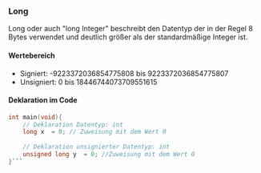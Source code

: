 ### Long
Long oder auch "long Integer" beschreibt den Datentyp der in der Regel 8 Bytes verwendet und deutlich größer als der standardmäßige Integer ist.
#### Wertebereich
* Signiert: -9223372036854775808 bis 9223372036854775807
* Unsigniert: 0 bis 18446744073709551615
#### Deklaration im Code
```c
int main(void){
	// Deklaration Datentyp: int
	long x  = 0; // Zuweisung mit dem Wert 0
	
	// Deklaration unsignierter Datentyp: int
	unsigned long y  = 0; //Zuweisung mit dem Wert 0
}```